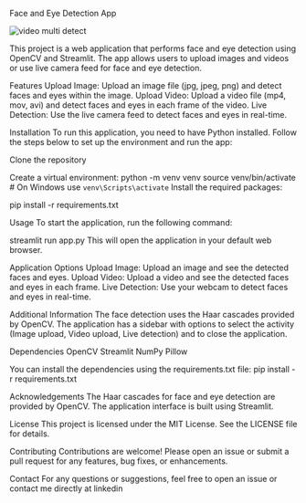 Face and Eye Detection App


![video multi detect](https://github.com/OtiEdema/deploy/assets/71005527/9d1372ba-7f8c-455d-b6cc-c54cd52cd769)



This project is a web application that performs face and eye detection using OpenCV and Streamlit. The app allows users to upload images and videos or use live camera feed for face and eye detection.

Features
Upload Image: Upload an image file (jpg, jpeg, png) and detect faces and eyes within the image.
Upload Video: Upload a video file (mp4, mov, avi) and detect faces and eyes in each frame of the video.
Live Detection: Use the live camera feed to detect faces and eyes in real-time.

Installation
To run this application, you need to have Python installed. Follow the steps below to set up the environment and run the app:

Clone the repository

Create a virtual environment:
python -m venv venv
source venv/bin/activate   # On Windows use `venv\Scripts\activate`
Install the required packages:

pip install -r requirements.txt

Usage
To start the application, run the following command:

streamlit run app.py
This will open the application in your default web browser.

Application Options
Upload Image: Upload an image and see the detected faces and eyes.
Upload Video: Upload a video and see the detected faces and eyes in each frame.
Live Detection: Use your webcam to detect faces and eyes in real-time.

Additional Information
The face detection uses the Haar cascades provided by OpenCV.
The application has a sidebar with options to select the activity (Image upload, Video upload, Live detection) and to close the application.

Dependencies
OpenCV
Streamlit
NumPy
Pillow

You can install the dependencies using the requirements.txt file:
pip install -r requirements.txt

Acknowledgements
The Haar cascades for face and eye detection are provided by OpenCV.
The application interface is built using Streamlit.

License
This project is licensed under the MIT License. See the LICENSE file for details.

Contributing
Contributions are welcome! Please open an issue or submit a pull request for any features, bug fixes, or enhancements.

Contact
For any questions or suggestions, feel free to open an issue or contact me directly at linkedin

